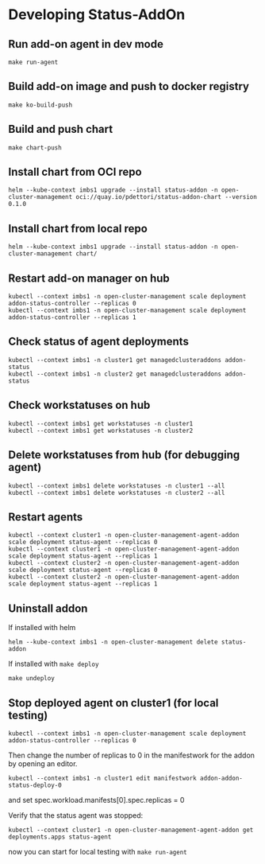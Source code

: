 # Developing Status-AddOn

## Run add-on agent in dev mode

```shell
make run-agent
```

## Build add-on image and push to docker registry

```shell
make ko-build-push
```

## Build and push chart

```shell
make chart-push
```

## Install chart from OCI repo

```shell
helm --kube-context imbs1 upgrade --install status-addon -n open-cluster-management oci://quay.io/pdettori/status-addon-chart --version 0.1.0
```

## Install chart from local repo

```shell
helm --kube-context imbs1 upgrade --install status-addon -n open-cluster-management chart/ 
```

## Restart add-on manager on hub

```shell
kubectl --context imbs1 -n open-cluster-management scale deployment addon-status-controller --replicas 0
kubectl --context imbs1 -n open-cluster-management scale deployment addon-status-controller --replicas 1
```

## Check status of agent deployments

```shell
kubectl --context imbs1 -n cluster1 get managedclusteraddons addon-status
kubectl --context imbs1 -n cluster2 get managedclusteraddons addon-status
```

## Check workstatuses on hub

```shell
kubectl --context imbs1 get workstatuses -n cluster1 
kubectl --context imbs1 get workstatuses -n cluster2
```

## Delete workstatuses from hub (for debugging agent)

```shell
kubectl --context imbs1 delete workstatuses -n cluster1 --all
kubectl --context imbs1 delete workstatuses -n cluster2 --all
```

## Restart agents

```shell
kubectl --context cluster1 -n open-cluster-management-agent-addon scale deployment status-agent --replicas 0
kubectl --context cluster1 -n open-cluster-management-agent-addon scale deployment status-agent --replicas 1
kubectl --context cluster2 -n open-cluster-management-agent-addon scale deployment status-agent --replicas 0
kubectl --context cluster2 -n open-cluster-management-agent-addon scale deployment status-agent --replicas 1
```

## Uninstall addon

If installed with helm

```shell
helm --kube-context imbs1 -n open-cluster-management delete status-addon
```

If installed with `make deploy`

```shell
make undeploy
```

## Stop deployed agent on cluster1 (for local testing)

```shell
kubectl --context imbs1 -n open-cluster-management scale deployment addon-status-controller --replicas 0
```

Then change the number of replicas to 0 in the manifestwork for the addon by opening an editor.

```shell
kubectl --context imbs1 -n cluster1 edit manifestwork addon-addon-status-deploy-0 
```
and set spec.workload.manifests[0].spec.replicas = 0

Verify that the status agent was stopped:

```shell
kubectl --context cluster1 -n open-cluster-management-agent-addon get deployments.apps status-agent 
```
now you can start for local testing with `make run-agent`




